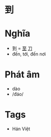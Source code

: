 # 到

# Nghĩa
* 到 = [至](至.md) [刀](刀.md)
* đến, tới, đến nơi

# Phát âm
* dào
*  /đáo/

# Tags
* Hán Việt

<script>window.HANZI_FIELD='到';</script>
